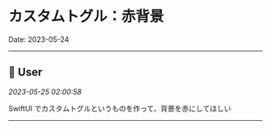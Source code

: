 # カスタムトグル：赤背景

Date: 2023-05-24

---

## 👤 User
*2023-05-25 02:00:58*

SwiftUI でカスタムトグルというものを作って、背景を赤にしてほしい

---
